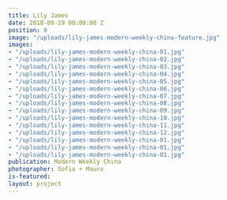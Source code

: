 ```yaml
---
title: Lily James
date: 2018-09-19 00:00:00 Z
position: 0
image: "/uploads/lily-james-modern-weekly-china-feature.jpg"
images:
- "/uploads/lily-james-modern-weekly-china-01.jpg"
- "/uploads/lily-james-modern-weekly-china-02.jpg"
- "/uploads/lily-james-modern-weekly-china-03.jpg"
- "/uploads/lily-james-modern-weekly-china-04.jpg"
- "/uploads/lily-james-modern-weekly-china-05.jpg"
- "/uploads/lily-james-modern-weekly-china-06.jpg"
- "/uploads/lily-james-modern-weekly-china-07.jpg"
- "/uploads/lily-james-modern-weekly-china-08.jpg"
- "/uploads/lily-james-modern-weekly-china-09.jpg"
- "/uploads/lily-james-modern-weekly-china-10.jpg"
- "/uploads/lily-james-modern-weekly-china-11.jpg"
- "/uploads/lily-james-modern-weekly-china-12.jpg"
- "/uploads/lily-james-modern-weekly-china-01.jpg"
- "/uploads/lily-james-modern-weekly-china-01.jpg"
- "/uploads/lily-james-modern-weekly-china-01.jpg"
publication: Modern Weekly China
photographer: Sofia + Mauro
is-featured: 
layout: project
---
```


